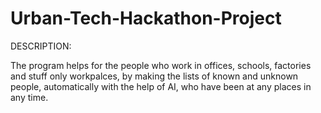 # Urban-Tech-Hackathon-Project

DESCRIPTION:

The program helps for the people who work in offices, schools, factories and stuff only workpalces, by making the lists of known  and unknown people, automatically with the help of AI, who have been at any places in any time.
